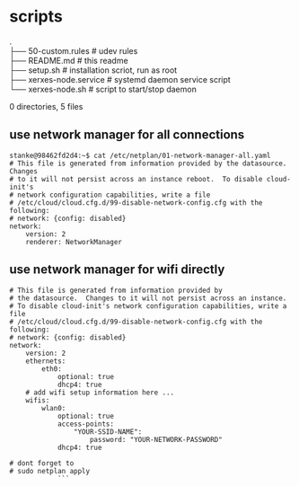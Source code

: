 # scripts

.<br>
├── 50-custom.rules # udev rules<br>
├── README.md # this readme<br>
├── setup.sh # installation scriot, run as root<br>
├── xerxes-node.service # systemd daemon service script<br>
└── xerxes-node.sh # script to start/stop daemon<br>

0 directories, 5 files

## use network manager for all connections
```shell
stanke@98462fd2d4:~$ cat /etc/netplan/01-network-manager-all.yaml 
# This file is generated from information provided by the datasource.  Changes
# to it will not persist across an instance reboot.  To disable cloud-init's
# network configuration capabilities, write a file
# /etc/cloud/cloud.cfg.d/99-disable-network-config.cfg with the following:
# network: {config: disabled}
network:
    version: 2
    renderer: NetworkManager
```
## use  network manager for wifi directly
```
# This file is generated from information provided by
# the datasource.  Changes to it will not persist across an instance.
# To disable cloud-init's network configuration capabilities, write a file
# /etc/cloud/cloud.cfg.d/99-disable-network-config.cfg with the following:
# network: {config: disabled}
network:
    version: 2
    ethernets:
        eth0:
            optional: true
            dhcp4: true
    # add wifi setup information here ...
    wifis:
        wlan0:
            optional: true
            access-points:
                "YOUR-SSID-NAME":
                    password: "YOUR-NETWORK-PASSWORD"
            dhcp4: true

# dont forget to 
# sudo netplan apply
            ```
